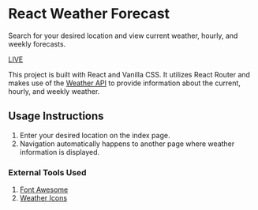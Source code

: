 # React Weather Forecast

Search for your desired location and view current weather, hourly, and weekly forecasts.

[LIVE](https://weather-forecast-adnanp.netlify.app/)

This project is built with React and Vanilla CSS. It utilizes React Router and makes use of the [Weather API](https://www.weatherapi.com/) to provide information about the current, hourly, and weekly weather.

## Usage Instructions

1. Enter your desired location on the index page.
2. Navigation automatically happens to another page where weather information is displayed.

### External Tools Used

1. [Font Awesome](https://fontawesome.com/)
2. [Weather Icons](https://www.flaticon.com/free-icon/cloudy_1163763?term=weather&related_id=1163763)
